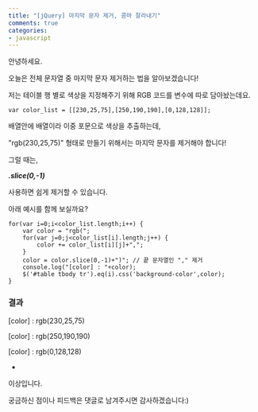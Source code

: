 ```yaml
---
title: "[jQuery] 마지막 문자 제거, 콤마 잘라내기"
comments: true
categories:
- javascript
---
```


안녕하세요.

오늘은 전체 문자열 중 마지막 문자 제거하는 법을 알아보겠습니다!

저는 테이블 행 별로 색상을 지정해주기 위해 RGB 코드를 변수에 따로 담아놨는데요.

```
var color_list = [[230,25,75],[250,190,190],[0,128,128]];
```

배열안에 배열이라 이중 포문으로 색상을 추출하는데,

"rgb(230,25,75)" 형태로 만들기 위해서는 마지막 문자를 제거해야 합니다!

그럴 때는,

***.slice(0,-1)***

사용하면 쉽게 제거할 수 있습니다.

아래 예시를 함께 보실까요?

```
for(var i=0;i<color_list.length;i++) {
	var color = "rgb(";
	for(var j=0;j<color_list[i].length;j++) {
		color += color_list[i][j]+",";
	}
	color = color.slice(0,-1)+")"; // 끝 문자열인 "," 제거
	console.log("[color] : "+color);
	$('#table tbody tr').eq(i).css('background-color',color); 
}
```

### 결과
[color] : rgb(230,25,75)

[color] : rgb(250,190,190)

[color] : rgb(0,128,128)

-

이상입니다.

궁금하신 점이나 피드백은 댓글로 남겨주시면 감사하겠습니다:)
